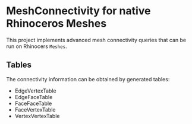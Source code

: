 # MeshConnectivity for native Rhinoceros Meshes

This project implements advanced mesh connectivity queries that can be run on Rhinocers `Meshes`.

## Tables

The connectivity information can be obtained by generated tables:

- EdgeVertexTable
- EdgeFaceTable
- FaceFaceTable
- FaceVertexTable
- VertexVertexTable
